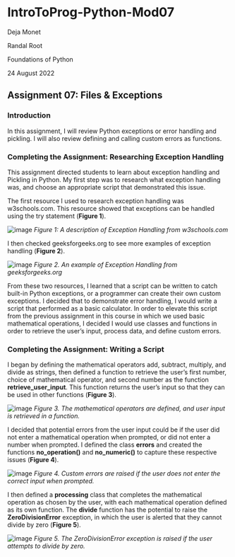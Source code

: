 # IntroToProg-Python-Mod07

Deja Monet

Randal Root

Foundations of Python

24 August 2022

## Assignment 07: Files & Exceptions

### Introduction

In this assignment, I will review Python exceptions or error handling and pickling. I will also review defining and calling custom errors as functions.

### Completing the Assignment: Researching Exception Handling

This assignment directed students to learn about exception handling and Pickling in Python. My first step was to research what exception handling was, and choose an appropriate script that demonstrated this issue.

The first resource I used to research exception handling was w3schools.com. This resource showed that exceptions can be handled using the try statement (**Figure 1**).

![image](https://user-images.githubusercontent.com/111031988/186559303-009b91cb-e5ea-494f-b1cc-9fed477718df.png)
*Figure 1: A description of Exception Handling from w3schools.com*

I then checked geeksforgeeks.org to see more examples of exception handling (**Figure 2**).

![image](https://user-images.githubusercontent.com/111031988/186568152-c6e117a5-a3cd-4747-9a31-e1252bb79513.png)
*Figure 2. An example of Exception Handling from geeksforgeeks.org*

From these two resources, I learned that a script can be written to catch built-in Python exceptions, or a programmer can create their own custom exceptions. I decided that to demonstrate error handling, I would write a script that performed as a basic calculator. In order to elevate this script from the previous assignment in this course in which we used basic mathematical operations, I decided I would use classes and functions in order to retrieve the user’s input, process data, and define custom errors.

### Completing the Assignment: Writing a Script

I began by defining the mathematical operators add, subtract, multiply, and divide as strings, then defined a function to retrieve the user’s first number, choice of mathematical operator, and second number as the function **retrieve_user_input**. This function returns the user’s input so that they can be used in other functions (**Figure 3**).

![image](https://user-images.githubusercontent.com/111031988/186568345-6eccb719-7658-4743-b46f-3c6b79ae748a.png)
*Figure 3. The mathematical operators are defined, and user input is retrieved in a function.*

I decided that potential errors from the user input could be if the user did not enter a mathematical operation when prompted, or did not enter a number when prompted. I defined the class **errors** and created the functions **no_operation()** and **no_numeric()** to capture these respective issues (**Figure 4**).

![image](https://user-images.githubusercontent.com/111031988/186568519-ae3f03fb-e994-4528-b4eb-ebad26a62725.png)
*Figure 4. Custom errors are raised if the user does not enter the correct input when prompted.*

I then defined a **processing** class that completes the mathematical operation as chosen by the user, with each mathematical operation defined as its own function. The **divide** function has the potential to raise the **ZeroDivisionError** exception, in which the user is alerted that they cannot divide by zero (**Figure 5**).

![image](https://user-images.githubusercontent.com/111031988/186568630-122defb8-a634-4669-940d-074cd00e0397.png)
*Figure 5. The ZeroDivisionError exception is raised if the user attempts to divide by zero.*
